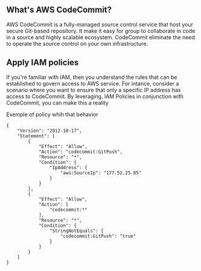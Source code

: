 ## What's AWS CodeCommit?

AWS CodeCommit is a fully-managed source control service that host your secure Git-based repository. It make it easy for group to collaborate in code in a source and highly scalable ecosystem. CodeCommit eliminate the need to operate the source control on your own infrastructure. 


## Apply IAM policies


If you're familiar with IAM, then you understand the rules that can be established to govern access to AWS service. For intance, consider a scenario where you want to ensure that only a specific IP address has access to CodeCommit. By leveraging, IAM Policies in conjunction with CodeCommit, you can make this a reality



Exemple of policy whih that behavior
```
{
    "Version": "2012-10-17",
    "Statement": [
        {
            "Effect": "Allow",
            "Action": "codecommit:GitPush",
            "Resource": "*",
            "Condition": {
                "IpAddress": {
                    "aws:SourceIp": "177.52.25.85"
                }
            }
        },
        {
            "Effect": "Allow",
            "Action": [
                "codecommit:*"
            ],
            "Resource": "*",
            "Condition": {
                "StringNotEquals": {
                    "codecommit:GitPush": "true"
                }
            }
        }
    ]
}


```




